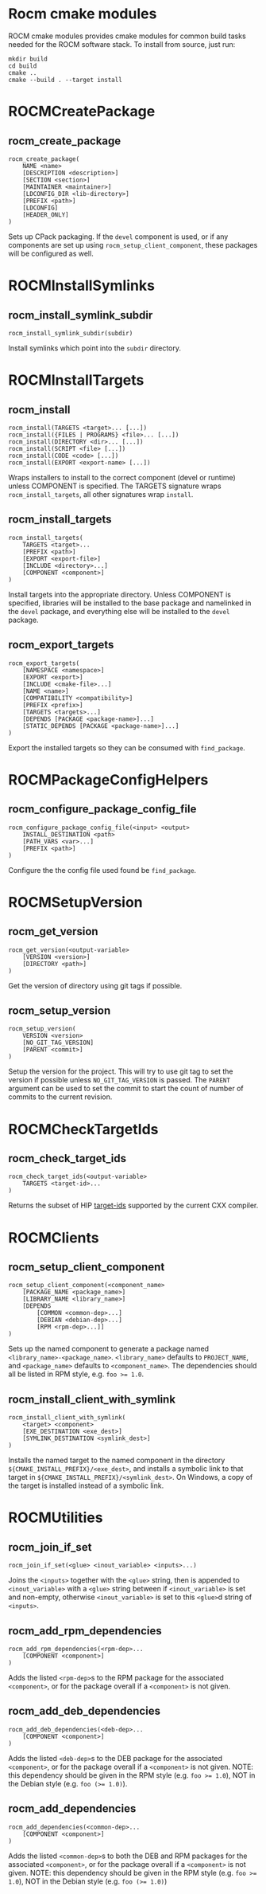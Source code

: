 Rocm cmake modules
==================

ROCM cmake modules provides cmake modules for common build tasks needed for the ROCM software stack. To install from source, just run:

```
mkdir build
cd build
cmake ..
cmake --build . --target install
```

ROCMCreatePackage
=================

rocm_create_package
-------------------

    rocm_create_package(
        NAME <name>
        [DESCRIPTION <description>]
        [SECTION <section>]
        [MAINTAINER <maintainer>]
        [LDCONFIG_DIR <lib-directory>]
        [PREFIX <path>]
        [LDCONFIG]
        [HEADER_ONLY]
    )

Sets up CPack packaging. If the `devel` component is used, or if any components are set up using `rocm_setup_client_component`, these packages will be configured as well.

ROCMInstallSymlinks
===================

rocm_install_symlink_subdir
---------------------------

    rocm_install_symlink_subdir(subdir)

Install symlinks which point into the `subdir` directory.

ROCMInstallTargets
==================

rocm_install
------------

    rocm_install(TARGETS <target>... [...])
    rocm_install({FILES | PROGRAMS} <file>... [...])
    rocm_install(DIRECTORY <dir>... [...])
    rocm_install(SCRIPT <file> [...])
    rocm_install(CODE <code> [...])
    rocm_install(EXPORT <export-name> [...])

Wraps installers to install to the correct component (devel or runtime) unless COMPONENT is specified. The TARGETS signature wraps `rocm_install_targets`, all other signatures wrap `install`.

rocm_install_targets
--------------------

    rocm_install_targets(
        TARGETS <target>...
        [PREFIX <path>]
        [EXPORT <export-file>]
        [INCLUDE <directory>...]
        [COMPONENT <component>]
    )

Install targets into the appropriate directory. Unless COMPONENT is specified, libraries will be installed to the base package and namelinked in the `devel` package, and everything else will be installed to the `devel` package.

rocm_export_targets
-------------------

    rocm_export_targets(
        [NAMESPACE <namespace>]
        [EXPORT <export>]
        [INCLUDE <cmake-file>...]
        [NAME <name>]
        [COMPATIBILITY <compatibility>]
        [PREFIX <prefix>]
        [TARGETS <targets>...]
        [DEPENDS [PACKAGE <package-name>]...]
        [STATIC_DEPENDS [PACKAGE <package-name>]...]
    )

Export the installed targets so they can be consumed with `find_package`.

ROCMPackageConfigHelpers
========================

rocm_configure_package_config_file
----------------------------------

    rocm_configure_package_config_file(<input> <output>
        INSTALL_DESTINATION <path>
        [PATH_VARS <var>...]
        [PREFIX <path>]
    )

Configure the the config file used found be `find_package`.

ROCMSetupVersion
================

rocm_get_version
----------------

    rocm_get_version(<output-variable>
        [VERSION <version>]
        [DIRECTORY <path>]
    )

Get the version of directory using git tags if possible.

rocm_setup_version
------------------

    rocm_setup_version(
        VERSION <version>
        [NO_GIT_TAG_VERSION]
        [PARENT <commit>]
    )

Setup the version for the project. This will try to use git tag to set the version if possible unless `NO_GIT_TAG_VERSION` is passed. The `PARENT` argument can be used to set the commit to start the count of number of commits to the current revision.

ROCMCheckTargetIds
==================

rocm_check_target_ids
---------------------

    rocm_check_target_ids(<output-variable>
        TARGETS <target-id>...
    )

Returns the subset of HIP [target-ids](https://clang.llvm.org/docs/ClangOffloadBundler.html#target-id) supported by the current CXX compiler.

ROCMClients
===========

rocm_setup_client_component
---------------------------

    rocm_setup_client_component(<component_name>
        [PACKAGE_NAME <package_name>]
        [LIBRARY_NAME <library_name>]
        [DEPENDS 
            [COMMON <common-dep>...]
            [DEBIAN <debian-dep>...]
            [RPM <rpm-dep>...]]
    )

Sets up the named component to generate a package named `<library_name>-<package_name>`. `<library_name>` defaults to `PROJECT_NAME`, and `<package_name>` defaults to `<component_name>`. The dependencies should all be listed in RPM style, e.g. `foo >= 1.0`.

rocm_install_client_with_symlink
--------------------------------

    rocm_install_client_with_symlink(
        <target> <component>
        [EXE_DESTINATION <exe_dest>]
        [SYMLINK_DESTINATION <symlink_dest>]
    )

Installs the named target to the named component in the directory `${CMAKE_INSTALL_PREFIX}/<exe_dest>`, and installs a symbolic link to that target in `${CMAKE_INSTALL_PREFIX}/<symlink_dest>`. On Windows, a copy of the target is installed instead of a symbolic link.

ROCMUtilities
=============

rocm_join_if_set
----------------

    rocm_join_if_set(<glue> <inout_variable> <inputs>...)

Joins the `<inputs>` together with the `<glue>` string, then is appended to `<inout_variable>` with a `<glue>` string between if `<inout_variable>` is set and non-empty, otherwise `<inout_variable>` is set to this `<glue>`d string of `<inputs>`.

rocm_add_rpm_dependencies
-------------------------

    rocm_add_rpm_dependencies(<rpm-dep>...
        [COMPONENT <component>]
    )

Adds the listed `<rpm-dep>`s to the RPM package for the associated `<component>`, or for the package overall if a `<component>` is not given.

rocm_add_deb_dependencies
-------------------------

    rocm_add_deb_dependencies(<deb-dep>...
        [COMPONENT <component>]
    )

Adds the listed `<deb-dep>`s to the DEB package for the associated `<component>`, or for the package overall if a `<component>` is not given. NOTE: this dependency should be given in the RPM style (e.g. `foo >= 1.0`), NOT in the Debian style (e.g. `foo (>= 1.0)`).

rocm_add_dependencies
---------------------

    rocm_add_dependencies(<common-dep>...
        [COMPONENT <component>]
    )

Adds the listed `<common-dep>`s to both the DEB and RPM packages for the associated `<component>`, or for the package overall if a `<component>` is not given. NOTE: this dependency should be given in the RPM style (e.g. `foo >= 1.0`), NOT in the Debian style (e.g. `foo (>= 1.0)`)
